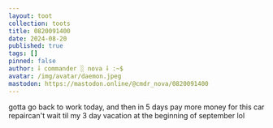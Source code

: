 ```yaml
---
layout: toot
collection: toots
title: 0820091400
date: 2024-08-20
published: true
tags: []
pinned: false
author: ⸸ commander ░ nova ⸸ :~$
avatar: /img/avatar/daemon.jpeg
mastodon: https://mastodon.online/@cmdr_nova/0820091400
---
```


gotta go back to work today, and then in 5 days pay more money for this car repaircan't wait til my 3 day vacation at the beginning of september lol
